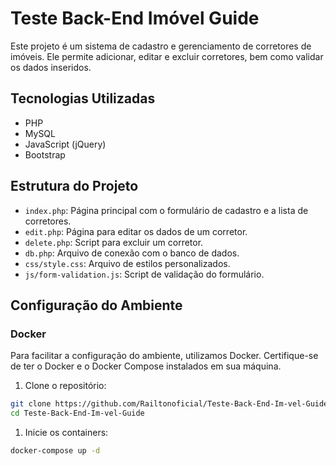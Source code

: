 # Teste Back-End Imóvel Guide

Este projeto é um sistema de cadastro e gerenciamento de corretores de imóveis. Ele permite adicionar, editar e excluir corretores, bem como validar os dados inseridos.

## Tecnologias Utilizadas

- PHP
- MySQL
- JavaScript (jQuery)
- Bootstrap

## Estrutura do Projeto

- `index.php`: Página principal com o formulário de cadastro e a lista de corretores.
- `edit.php`: Página para editar os dados de um corretor.
- `delete.php`: Script para excluir um corretor.
- `db.php`: Arquivo de conexão com o banco de dados.
- `css/style.css`: Arquivo de estilos personalizados.
- `js/form-validation.js`: Script de validação do formulário.

## Configuração do Ambiente

### Docker

Para facilitar a configuração do ambiente, utilizamos Docker. Certifique-se de ter o Docker e o Docker Compose instalados em sua máquina.

1. Clone o repositório:

```bash
git clone https://github.com/Railtonoficial/Teste-Back-End-Im-vel-Guide.git
cd Teste-Back-End-Im-vel-Guide
````
1. Inicie os containers:

```bash
docker-compose up -d
````

